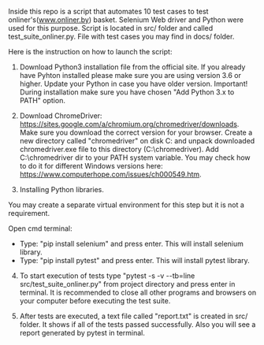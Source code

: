 Inside this repo is a script that automates 10 test cases to test onliner's(www.onliner.by) basket. Selenium Web driver and Python were used for this purpose. 
Script is located in src/ folder and called test_suite_onliner.py. File with test cases you may find in docs/ folder. 

Here is the instruction on how to launch the script:

1. Download Python3 installation file from the official site. 
If you already have Pyhton installed please make sure you are using version 3.6 or higher. Update your Python in case you have older version. Important! During installation make sure you have chosen "Add Python 3.x to PATH" option.

2. Download ChromeDriver: https://sites.google.com/a/chromium.org/chromedriver/downloads.
Make sure you download the correct version for your browser. Create a new directory called "chromedriver" on disk C: and unpack downloaded chromedriver.exe file to this directory (C:\chromedriver). Add C:\chromedriver dir to your PATH system variable. You may check how to do it for different Windows versions here: 
https://www.computerhope.com/issues/ch000549.htm. 

3. Installing Python libraries.

You may create a separate virtual environment for this step but it is not a requirement.

Open cmd terminal:
 - Type: "pip install selenium" and press enter. This will install selenium library.
 - Type: "pip install pytest" and press enter. This will install pytest library.

4. To start execution of tests type "pytest -s -v --tb=line src/test_suite_onliner.py" from project directory and press enter in terminal. It is recommended to close all other programs and browsers on your computer before executing the test suite. 

5. After tests are executed, a text file called "report.txt" is created in src/ folder. It shows if all of the tests passed successfully. Also you will see a report generated by pytest in terminal.
